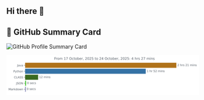 ## Hi there 👋
## 🧾 GitHub Summary Card
![GitHub Profile Summary Card](http://github-profile-summary-cards.vercel.app/api/cards/profile-details?username=ak1t0k&theme=ayu_mirage)

<img
  src="https://github.com/ak1t0k/ak1t0k/blob/main/images/stat.svg"
  alt="ak1t0k's WakaTime Stats"
/>




<!--
**ak1t0k/ak1t0k** is a ✨ _special_ ✨ repository because its `README.md` (this file) appears on your GitHub profile.

Here are some ideas to get you started:

- 🔭 I’m currently working on ...
- 🌱 I’m currently learning ...
- 👯 I’m looking to collaborate on ...
- 🤔 I’m looking for help with ...
- 💬 Ask me about ...
- 📫 How to reach me: ...
- 😄 Pronouns: ...
- ⚡ Fun fact: ...
-->
